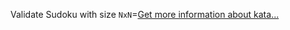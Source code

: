 Validate Sudoku with size `NxN`=[Get more information about kata...](/kata/540afbe2dc9f615d5e000425)